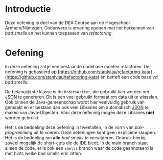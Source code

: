 # Introductie

Deze oefening is deel van de DEA Course aan de Hogeschool Arnhem/Nijmegen. 
Onderwerp is ervaring opdoen met het herkennen van _bad smells_ en het kunnen
toepassen van _refactoring_.

# Oefening

In deze oefening zal je een bestaande codebase moeten refactoren. De oefening is gebaseerd
op [https://github.com/stanlylau/refactoring-kata](https://github.com/stanlylau/refactoring-kata) en betreft een code base vol _bad smells_.

De belangrijkste klasse is de `OrdersWriter`, die gebruikt kan worden om 
[JSON](https://www.json.org/) te genereren. Dit is een veel gebruikt formaat om data uit te 
wisselen. Ook binnen de Java-gemeenschap wordt hier veelvuldig gebruik van gemaakt en er bestaan
dan ook veel Libraries om automatisch [JSON](https://www.json.org/) te maken van Java-Objecten. Voor deze oefening mogen deze Libraries **niet** worden gebruikt.

Het is de bedoeling deze oefening in tweetallen, in de vorm van _pair-programming_ uit te voeren. Deze oefeningen kent geen expliciete stappen. Het is de bedoeling om __alle__ _bad smells_ te verwijderen. Gebruik hierbij zoveel mogelijk de short-cuts die de IDE biedt. In de main branch staat alleen de code, er is ook een ```smells``` branch waar de code geannoteerd is met hints welke bad smells erin zitten. 



